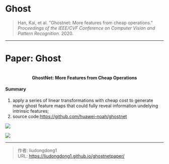# Ghost


> Han, Kai, et al. "Ghostnet: More features from cheap operations." *Proceedings of the IEEE/CVF Conference on Computer Vision and Pattern Recognition*. 2020.

------

# Paper: Ghost

<div align=center>
<br/>
<b>GhostNet: More Features from Cheap Operations
</b>
</div>

#### Summary

1. apply a series of linear transformations with cheap cost to generate many ghost feature maps that could fully reveal information undelying intrinsic features;
2. source code:https://github.com/huawei-noah/ghostnet

![](https://lddpicture.oss-cn-beijing.aliyuncs.com/picture/image-20210317190822273.png)

![](https://lddpicture.oss-cn-beijing.aliyuncs.com/picture/image-20210317191330156.png)



---

> 作者: liudongdong1  
> URL: https://liudongdong1.github.io/ghostnetpaper/  

